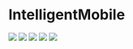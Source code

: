 # IntelligentMobile

<img src="pic1.JPG">
<img src="pic2.JPG">
<img src="pic3.JPG">
<img src="pic4.JPG">
<img src="pic5.JPG">
